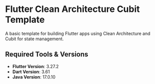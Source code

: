 # Flutter Clean Architecture Cubit Template

A basic template for building Flutter apps using Clean Architecture and Cubit for state management.

## Required Tools & Versions

- **Flutter Version**: 3.27.2
- **Dart Version**: 3.61
- **Java Version**: 17.0.10